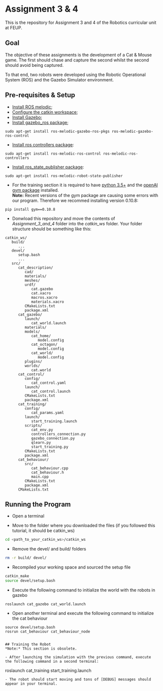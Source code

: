 # Assignment 3 & 4

This is the repository for Assignment 3 and 4 of the Robotics curricular unit at FEUP.

## Goal

The objective of these assignments is the development of a Cat & Mouse game. The first should chase and capture the second whilst the second should avoid being captured.

To that end, two robots were developed using the Robotic Operational System (ROS) and the Gazebo Simulator environment.

## Pre-requisites & Setup

- [Install ROS melodic](http://wiki.ros.org/melodic/Installation);
- [Configure the catkin workspace](http://wiki.ros.org/ROS/Tutorials/InstallingandConfiguringROSEnvironment#Create_a_ROS_Workspace);
- [Install Gazebo](http://gazebosim.org/tutorials?cat=install);
- [Install gazebo_ros package](http://gazebosim.org/tutorials?tut=ros_installing&cat=connect_ros);
```
sudo apt-get install ros-melodic-gazebo-ros-pkgs ros-melodic-gazebo-ros-control
```
- [Install ros controllers package](http://wiki.ros.org/ros_control#Install):
```
sudo apt-get install ros-melodic-ros-control ros-melodic-ros-controllers
```
- [Install ros_state_publisher package](http://wiki.ros.org/robot_state_publisher):
```
sudo apt-get install ros-melodic-robot-state-publisher
```
- For the training section it is required to have [python 3.5+](https://www.python.org/downloads/) and the [openAI gym package](https://gym.openai.com/docs/#installation) installed.  
**Note:** Recent versions of the gym package are causing some errors with our program. Therefore we recommed installing version 0.10.8:
```
pip install gym==0.10.8
```
- Donwload this repository and move the contents of *Assignment_3_and_4* folder into the *catkin_ws* folder. Your folder structure should be something like this:
```
catkin_ws/
   build/
      ...
   devel/
      setup.bash
      ...
   src/
      cat_description/
         cad/
         materials/
         meshes/
         urdf/
            cat.gazebo
            cat.xacro
            macros.xacro
            materials.xacro
         CMakeLists.txt
         package.xml
      cat_gazebo/
         launch/
            cat_world.launch
         materials/
         models/
            cat_home/
               model.config
            cat_octagon/
               model.config
            cat_world/
               model.config
         plugins/
         worlds/
            cat.world
      cat_control/
         config/
            cat_control.yaml
         launch/   
            cat_control.launch
         CMakeLists.txt
         package.xml
      cat_training/
         config/
            cat_params.yaml
         launch/
            start_training.launch
         scripts/
            cat_env.py
            controllers_connection.py
            gazebo_connection.py
            qlearn.py
            start_training.py
         CMakeLists.txt
         package.xml
      cat_behaviour/
         src/
            cat_behaviour.cpp
            cat_behaviour.h
            main.cpp
         CMakeLists.txt
         package.xml
      CMakeLists.txt
```

## Running the Program

- Open a terminal

- Move to the folder where you downloaded the files (if you followed this tutorial, it should be catkin_ws)
```bash
cd <path_to_your_catkin_ws>/catkin_ws
```

- Remove the devel/ and build/ folders
```bash
rm -r build/ devel/
```

- Recompiled your working space and sourced the setup file
```bash
catkin_make
source devel/setup.bash
```

- Execute the following command to initialize the world with the robots in gazebo
```
roslaunch cat_gazebo cat_world.launch
```

- Open another terminal and execute the following command to initialize the cat behaviour
```
source devel/setup.bash
rosrun cat_behaviour cat_behaviour_node


## Training the Robot
*Note:* This section is obsolete.

- After launching the simulation with the previous command, execute the following command in a second terminal:
```
roslaunch cat_training start_training.launch
```
- The robot should start moving and tons of [DEBUG] messages should appear in your terminal.
